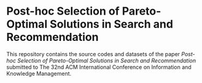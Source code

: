 # Post-hoc Selection of Pareto-Optimal Solutions in Search and Recommendation
This repository contains the source codes and datasets of the paper _Post-hoc Selection of Pareto-Optimal Solutions in Search and Recommendation_ submitted to 
The 32nd ACM International Conference on Information and Knowledge Management.
